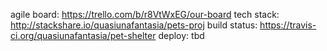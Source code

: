 agile board: https://trello.com/b/r8VtWxEG/our-board
tech stack: http://stackshare.io/quasiunafantasia/pets-proj
build status: https://travis-ci.org/quasiunafantasia/pet-shelter
deploy: tbd
